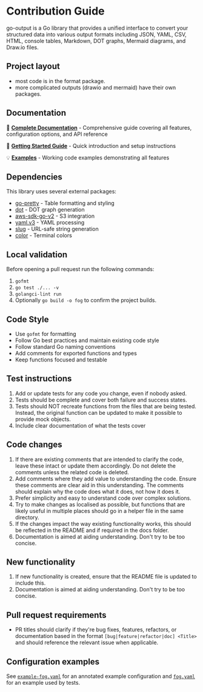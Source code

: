# Contribution Guide

go-output is a Go library that provides a unified interface to convert your structured data into various output formats including JSON, YAML, CSV, HTML, console tables, Markdown, DOT graphs, Mermaid diagrams, and Draw.io files.

## Project layout

- most code is in the format package.
- more complicated outputs (drawio and mermaid) have their own packages.

## Documentation

📖 **[Complete Documentation](DOCUMENTATION.md)** - Comprehensive guide covering all features, configuration options, and API reference

🚀 **[Getting Started Guide](GETTING_STARTED.md)** - Quick introduction and setup instructions

💡 **[Examples](examples/)** - Working code examples demonstrating all features

## Dependencies

This library uses several external packages:
- [go-pretty](https://github.com/jedib0t/go-pretty) - Table formatting and styling
- [dot](https://github.com/emicklei/dot) - DOT graph generation
- [aws-sdk-go-v2](https://github.com/aws/aws-sdk-go-v2) - S3 integration
- [yaml.v3](https://gopkg.in/yaml.v3) - YAML processing
- [slug](https://github.com/gosimple/slug) - URL-safe string generation
- [color](https://github.com/fatih/color) - Terminal colors

## Local validation

Before opening a pull request run the following commands:

1. `gofmt`
2. `go test ./... -v`
3. `golangci-lint run`
4. Optionally `go build -o fog` to confirm the project builds.

## Code Style

- Use `gofmt` for formatting
- Follow Go best practices and maintain existing code style
- Follow standard Go naming conventions
- Add comments for exported functions and types
- Keep functions focused and testable

## Test instructions

1. Add or update tests for any code you change, even if nobody asked.
2. Tests should be complete and cover both failure and success states.
3. Tests should NOT recreate functions from the files that are being tested. Instead, the original function can be updated to make it possible to provide mock objects.
4. Include clear documentation of what the tests cover

## Code changes

1. If there are existing comments that are intended to clarify the code, leave these intact or update them accordingly. Do not delete the comments unless the related code is deleted.
2. Add comments where they add value to understanding the code. Ensure these comments are clear aid in this understanding. The comments should explain why the code does what it does, not how it does it.
3. Prefer simplicity and easy to understand code over complex solutions.
4. Try to make changes as localised as possible, but functions that are likely useful in multiple places should go in a helper file in the same directory.
5. If the changes impact the way existing functionality works, this should be reflected in the README and if required in the docs folder.
6. Documentation is aimed at aiding understanding. Don't try to be too concise.

## New functionality

1. If new functionality is created, ensure that the README file is updated to include this.
2. Documentation is aimed at aiding understanding. Don't try to be too concise.

## Pull request requirements

- PR titles should clarify if they're bug fixes, features, refactors, or documentation based in the format `[bug|feature|refactor|doc] <Title>` and should reference the relevant issue when applicable.

## Configuration examples

See [`example-fog.yaml`](example-fog.yaml) for an annotated example configuration and [`fog.yaml`](fog.yaml) for an example used by tests.